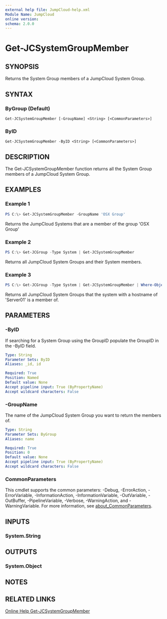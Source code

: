 ```yaml
---
external help file: JumpCloud-help.xml
Module Name: JumpCloud
online version:
schema: 2.0.0
---
```


# Get-JCSystemGroupMember

## SYNOPSIS

Returns the System Group members of a JumpCloud System Group.

## SYNTAX

### ByGroup (Default)
```
Get-JCSystemGroupMember [-GroupName] <String> [<CommonParameters>]
```

### ByID
```
Get-JCSystemGroupMember -ByID <String> [<CommonParameters>]
```

## DESCRIPTION

The Get-JCSystemGroupMember function returns all the System Group members of a JumpCloud System Group.

## EXAMPLES

### Example 1

```PowerShell
PS C:\> Get-JCSystemGroupMember -GroupName 'OSX Group'
```

Returns the JumpCloud Systems that are a member of the group 'OSX Group'

### Example 2

```PowerShell
PS C:\> Get-JCGroup -Type System | Get-JCSystemGroupMember
```

Returns all JumpCloud System Groups and their System members.

### Example 3

```PowerShell
PS C:\> Get-JCGroup -Type System | Get-JCSystemGroupMember | Where-Object System -EQ 'Server01'
```

Returns all JumpCloud System Groups that the system with a hostname of 'Server01' is a member of.

## PARAMETERS

### -ByID

If searching for a System Group using the GroupID populate the GroupID in the -ByID field.

```yaml
Type: String
Parameter Sets: ByID
Aliases: _id, id

Required: True
Position: Named
Default value: None
Accept pipeline input: True (ByPropertyName)
Accept wildcard characters: False
```

### -GroupName

The name of the JumpCloud System Group you want to return the members of.

```yaml
Type: String
Parameter Sets: ByGroup
Aliases: name

Required: True
Position: 0
Default value: None
Accept pipeline input: True (ByPropertyName)
Accept wildcard characters: False
```

### CommonParameters
This cmdlet supports the common parameters: -Debug, -ErrorAction, -ErrorVariable, -InformationAction, -InformationVariable, -OutVariable, -OutBuffer, -PipelineVariable, -Verbose, -WarningAction, and -WarningVariable. For more information, see [about_CommonParameters](http://go.microsoft.com/fwlink/?LinkID=113216).

## INPUTS

### System.String
## OUTPUTS

### System.Object
## NOTES

## RELATED LINKS

[Online Help Get-JCSystemGroupMember](https://github.com/TheJumpCloud/support/wiki/Get-JCSystemGroupMember)
